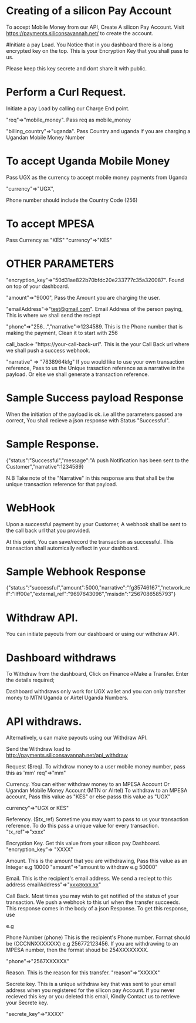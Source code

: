# Creating of a silicon Pay Account

To accept Mobile Money from our API, Create A silicon Pay Account.
Visit https://payments.siliconsavannah.net/ to create the account.

#Initiate a pay Load.
You Notice that in you dashboard there is a long encrypted key on the top. This is your Encryption Key that you shall pass to us.

Please keep this key secrete and dont share it with public.

# Perform a Curl Request.

Initiate a pay Load by calling our Charge End point.

"req"=>"mobile_money". Pass req as mobile_money

"billing_country"=>"uganda". Pass Country and uganda if you are charging a Ugandan Mobile Money Number

# To accept Uganda Mobile Money

Pass UGX as the currency to accept mobile money payments from Uganda

"currency"=>"UGX",

Phone number should include the Country Code (256)

# To accept MPESA

Pass Currency as "KES"
"currency"=>"KES"

# OTHER PARAMETERS

"encryption_key"=>"50d31ae822b70bfdc20e233777c35a320087". Found on top of your dashboard.

"amount"=>"9000", Pass the Amount you are charging the user.

"emailAddress"=>"test@gmail.com". Email Address of the person paying, This is where we shall send the reciept

"phone"=>"256...","narrative"=>1234589. This is the Phone number that is making the payment, Clean it to start with 256

call_back=> "https://your-call-back-url". This is the your Call Back url where we shall push a success webhook.

"narrative" => "7838964kfg" If you would like to use your own transaction reference, Pass to us the Unique trasaction reference as a narrative in the payload. Or else we shall generate a transaction reference.

# Sample Success payload Response

When the initiation of the payload is ok. i.e all the parameters passed are correct, You shall recieve a json response with Status "Successful".

# Sample Response.

{"status":"Successful","message":"A push Notification has been sent to the Customer","narrative":1234589}

N.B Take note of the "Narrative" in this response ans that shall be the unique transaction reference for that payload.

# WebHook

Upon a successful payment by your Customer, A webhook shall be sent to the call back url that you provided.

At this point, You can save/record the transaction as successful. This transaction shall automically reflect in your dashboard.

# Sample Webhook Response

{"status":"successful","amount":5000,"narrative":"fg35746167","network_ref":"llff00e","external_ref":"9697643096","msisdn":"2567086585793"}

# Withdraw API.

You can initiate payouts from our dashboard or using our withdraw API.

# Dashboard withdraws

To Withdraw from the dashboard, Click on Finance->Make a Transfer.
Enter the details required;

Dashboard withdraws only work for UGX wallet and you can only transfter money to MTN Uganda or Airtel Uganda Numbers.

# API withdraws.

Alternatively, u can make payouts using our Withdraw API.

Send the Withdraw load to http://payments.siliconsavannah.net/api_withdraw

Request ($req).
To withdraw money to a user mobile money number, pass this as 'mm'
req"=>"mm"

Currency.
You can either withdraw money to an MPESA Account Or Ugandan Mobile Money Account (MTN or AIrtel)
To withdraw to an MPESA account, Pass this value as "KES" or else passs this value as "UGX"

currency"=>"UGX or KES"

Referency. ($tx_ref)
Sometime you may want to pass to us your transaction reference. To do this pass a unique value for every transaction.
"tx_ref"=>"xxxx"

Encryption Key.
Get this value from your silicon pay Dashboard.
"encryption_key"=> "XXXX"

Amount.
This is the amount that you are withdrawing, Pass this value as an Integer e.g 10000
"amount"=>"amount to withdraw e.g 50000"

Email. This is the recipient's email address. We send a reciept to this address
emailAddress"=>"xxx@xxx.xx"

Call Back.
Most times you may wish to get notified of the status of your transaction. We push a webhook to this url when the transfer succeeds.
This response comes in the body of a json Response.
To get this response, use <?php  file_get_contents("php://input") ?>

e.g <?php $body = file_get_contents("php://input") ?>

Phone Number (phone)
This is the recipient's Phone number. Format should be (CCCNNXXXXXXX) e.g 256772123456.
If you are withdrawing to an MPESA number, then the format shoud be 254XXXXXXXX.

"phone"=>"2567XXXXXX"

Reason.
This is the reason for this transfer.
"reason"=>"XXXXX"

Secrete key.
This is a unique withdraw key that was sent to your email address when you registered for the silicon pay Account.
If you never recieved this key or you deleted this email, Kindly Contact us to retrieve your Secrete key.

"secrete_key"=>"XXXX"

